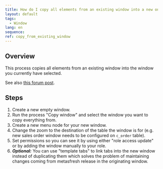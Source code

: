 ```yaml
---
title: How do I copy all elements from an existing window into a new one?
layout: default
tags:  
  - Window
lang: en
sequence:
ref: copy_from_existing_window
---
```


## Overview
This process copies all elements from an existing window into the window you currently have selected.

See also <a href="https://forum.metasfresh.org/t/use-process-for-copy-window/1288" title="Use process for copy window | forum.metasfresh.org" target="blank">this forum post</a>.

## Steps
1. Create a new empty window.
1. Run the process "Copy window" and select the window you want to copy everything from.
1. Create a new menu node for your new window.
1. Change the zoom to the destination of the table the window is for (e.g. new sales order window needs to be configured on `c_order` table).
1. Set permissions so you can see it by using either "role access update" or by adding the window manually to your role.
1. ***Optional:*** You can use "template tabs" to link tabs into the new window instead of duplicating them which solves the problem of maintaining changes coming from metasfresh release in the originating window.
